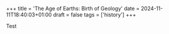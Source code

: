 +++
title = 'The Age of Earths: Birth of Geology'
date = 2024-11-11T18:40:03+01:00
draft = false
tags = ['history']
+++

Test